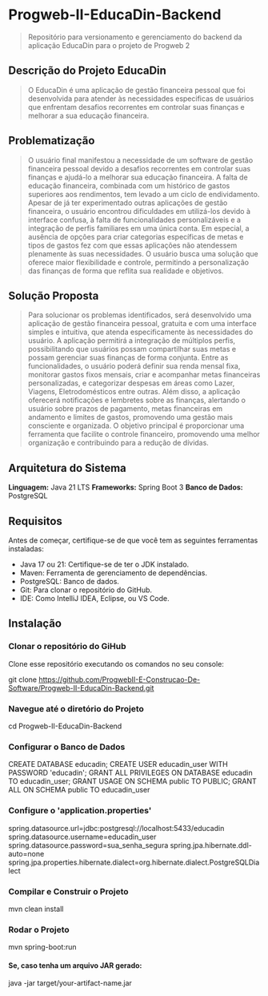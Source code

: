 # Progweb-II-EducaDin-Backend
>Repositório para versionamento e gerenciamento do backend da aplicação EducaDin para o projeto de Progweb 2

## Descrição do Projeto EducaDin
>O EducaDin é uma aplicação de gestão financeira pessoal que foi desenvolvida para atender às necessidades
especificas de usuários que enfrentam desafios recorrentes em controlar suas finanças e melhorar a sua educação financeira.

## Problematização
>O usuário final manifestou a necessidade de um software de gestão financeira pessoal devido a desafios recorrentes
em controlar suas finanças e ajudá-lo a melhorar sua educação  financeira. A falta de educação financeira, combinada
com um histórico de gastos superiores aos rendimentos, tem levado a um ciclo de endividamento. Apesar de já ter
experimentado outras aplicações de gestão financeira, o usuário encontrou dificuldades em utilizá-los devido à
interface confusa, à falta de funcionalidades personalizáveis e a integração de perfis familiares em uma única conta.
Em especial, a ausência de opções para criar categorias específicas de metas e tipos de gastos fez com que essas
aplicações não atendessem plenamente às suas necessidades. O usuário busca uma solução que oferece maior flexibilidade
e controle, permitindo a personalização das finanças de forma que reflita sua realidade e objetivos.

## Solução Proposta
>Para solucionar os problemas identificados, será desenvolvido uma aplicação de gestão financeira pessoal, gratuita e com
uma interface simples e intuitiva, que atenda especificamente às necessidades do usuário. A aplicação permitirá a
integração de múltiplos perfis, possibilitando que usuários possam compartilhar suas metas e possam gerenciar suas
finanças de forma conjunta. Entre as funcionalidades, o usuário poderá definir sua renda mensal fixa, monitorar gastos
fixos mensais, criar e acompanhar metas financeiras personalizadas, e categorizar despesas em áreas como Lazer, Viagens,
Eletrodomésticos entre outras. Além disso, a aplicação oferecerá notificações e lembretes sobre as finanças, alertando o
usuário sobre prazos de pagamento, metas financeiras em andamento e limites de gastos, promovendo uma gestão mais
consciente e organizada. O objetivo principal é proporcionar uma ferramenta que facilite o controle financeiro,
promovendo uma melhor organização e contribuindo para a redução de dívidas.

## Arquitetura do Sistema
**Linguagem:** Java 21 LTS
**Frameworks:** Spring Boot 3
**Banco de Dados:** PostgreSQL


## Requisitos
Antes de começar, certifique-se de que você tem as seguintes ferramentas instaladas:

- Java 17 ou 21: Certifique-se de ter o JDK instalado.
- Maven: Ferramenta de gerenciamento de dependências.
- PostgreSQL: Banco de dados.
- Git: Para clonar o repositório do GitHub.
- IDE: Como IntelliJ IDEA, Eclipse, ou VS Code.

## Instalação

### Clonar o repositório do GiHub
Clone esse repositório executando os comandos no seu console:

git clone https://github.com/ProgwebII-E-Construcao-De-Software/Progweb-II-EducaDin-Backend.git

### Navegue até o diretório do Projeto
cd Progweb-II-EducaDin-Backend

### Configurar o Banco de Dados
CREATE DATABASE educadin;
CREATE USER educadin_user WITH PASSWORD 'educadin';
GRANT ALL PRIVILEGES ON DATABASE educadin TO educadin_user;
GRANT USAGE ON SCHEMA public TO PUBLIC;
GRANT ALL ON SCHEMA public TO educadin_user

### Configure o 'application.properties'
spring.datasource.url=jdbc:postgresql://localhost:5433/educadin
spring.datasource.username=educadin_user
spring.datasource.password=sua_senha_segura
spring.jpa.hibernate.ddl-auto=none
spring.jpa.properties.hibernate.dialect=org.hibernate.dialect.PostgreSQLDialect

### Compilar e Construir o Projeto
mvn clean install

### Rodar o Projeto
mvn spring-boot:run

#### Se, caso tenha um arquivo JAR gerado:
java -jar target/your-artifact-name.jar